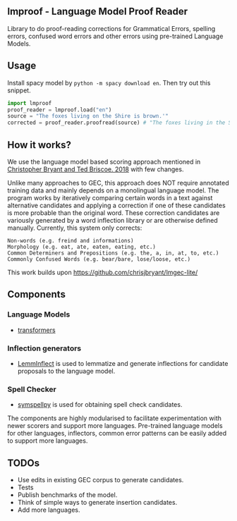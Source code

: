 ## lmproof - Language Model Proof Reader

Library to do proof-reading corrections for Grammatical Errors, spelling errors, confused word errors and other errors using pre-trained Language Models.

## Usage
Install spacy model by `python -m spacy download en`.
Then try out this snippet.

``` python
import lmproof
proof_reader = lmproof.load("en")
source = "The foxes living on the Shire is brown.'"
corrected = proof_reader.proofread(source) # "The foxes living in the Shire are brown."
```

## How it works?

We use the language model based scoring approach mentioned in [Christopher Bryant and Ted Briscoe. 2018](http://aclweb.org/anthology/W18-0529) with few changes.

Unlike many approaches to GEC, this approach does NOT require annotated training data and mainly depends on a monolingual language model. The program works by iteratively comparing certain words in a text against alternative candidates and applying a correction if one of these candidates is more probable than the original word. These correction candidates are variously generated by a word inflection library or are otherwise defined manually. Currently, this system only corrects:

    Non-words (e.g. freind and informations)
    Morphology (e.g. eat, ate, eaten, eating, etc.)
    Common Determiners and Prepositions (e.g. the, a, in, at, to, etc.)
    Commonly Confused Words (e.g. bear/bare, lose/loose, etc.)

This work builds upon https://github.com/chrisjbryant/lmgec-lite/

## Components

### Language Models
* [transformers](https://github.com/huggingface/transformers)
### Inflection generators
* [LemmInflect](https://github.com/bjascob/LemmInflect) is used to lemmatize and generate inflections for candidate proposals to the language model.
### Spell Checker
* [symspellpy](https://github.com/mammothb/symspellpy) is used for obtaining spell check candidates.

The components are highly modularised to facilitate experimentation with newer scorers and support more languages.
Pre-trained language models for other languages, inflectors, common error patterns can be easily added to support more languages.

## TODOs

* Use edits in existing GEC corpus to generate candidates.
* Tests
* Publish benchmarks of the model.
* Think of simple ways to generate insertion candidates.
* Add more languages.
